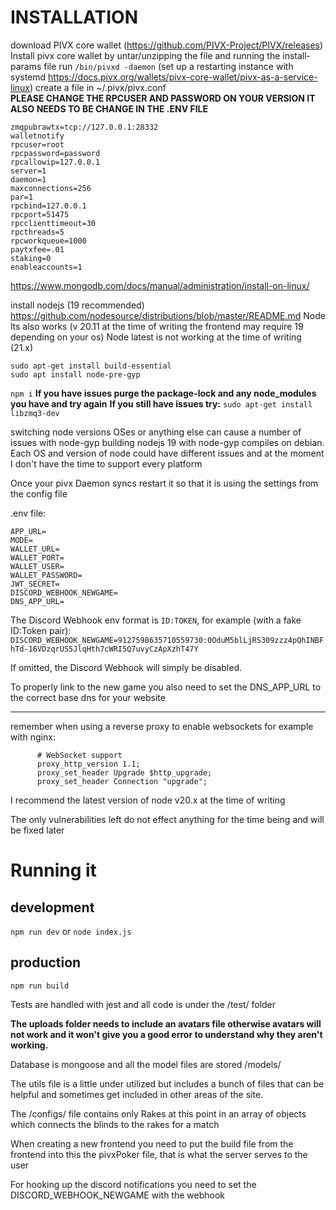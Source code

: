 # INSTALLATION
download PIVX core wallet (https://github.com/PIVX-Project/PIVX/releases)
Install pivx core wallet by untar/unzipping the file and running the install-params file
run `/bin/pivxd -daemon`
(set up a restarting instance with systemd https://docs.pivx.org/wallets/pivx-core-wallet/pivx-as-a-service-linux)
create a file in ~/.pivx/pivx.conf   
**PLEASE CHANGE THE RPCUSER AND PASSWORD ON YOUR VERSION IT ALSO NEEDS TO BE CHANGE IN THE .ENV FILE**

```                               
zmqpubrawtx=tcp://127.0.0.1:28332
walletnotify
rpcuser=root
rpcpassword=password
rpcallowip=127.0.0.1
server=1
daemon=1
maxconnections=256
par=1
rpcbind=127.0.0.1
rpcport=51475
rpcclienttimeout=30
rpcthreads=5
rpcworkqueue=1000
paytxfee=.01
staking=0
enableaccounts=1
```
https://www.mongodb.com/docs/manual/administration/install-on-linux/

install nodejs (19 recommended)
https://github.com/nodesource/distributions/blob/master/README.md
Node lts also works (v 20.11 at the time of writing the frontend may require 19 depending on your os) 
Node latest is not working at the time of writing (21.x)

```
sudo apt-get install build-essential
sudo apt install node-pre-gyp 
```
`npm i` 
**If you have issues purge the package-lock and any node_modules you have and try again**
**If you still have issues try:**
`sudo apt-get install libzmq3-dev`

switching node versions OSes or anything else can cause a number of issues with node-gyp building
nodejs 19 with node-gyp compiles on debian. Each OS and version of node could have different issues and at the moment I don't have the time to support every platform

Once your pivx Daemon syncs restart it so that it is using the settings from the config file

.env file:
```
APP_URL=
MODE=
WALLET_URL=
WALLET_PORT=
WALLET_USER=
WALLET_PASSWORD=
JWT_SECRET=
DISCORD_WEBHOOK_NEWGAME=
DNS_APP_URL=
```

The Discord Webhook env format is `ID:TOKEN`, for example (with a fake ID:Token pair):
`DISCORD_WEBHOOK_NEWGAME=9127598635710559730:0OduM5blLjRS309zzz4pQhINBFhTd-16VDzqrUS5JlqHth7cWRI5Q7uvyCzApXzhT47Y`

If omitted, the Discord Webhook will simply be disabled.

To properly link to the new game you also need to set the DNS_APP_URL to the correct base dns for your website

---

remember when using a reverse proxy to enable websockets for example with nginx:
```
      # WebSocket support
      proxy_http_version 1.1;
      proxy_set_header Upgrade $http_upgrade;
      proxy_set_header Connection "upgrade";
```

I recommend the latest version of node v20.x at the time of writing

The only vulnerabilities left do not effect anything for the time being and will be fixed later

# Running it
## development
` npm run dev `
or
` node index.js `
## production
` npm run build `


Tests are handled with jest and all code is under the /test/ folder

**The uploads folder needs to include an avatars file otherwise avatars will not work and it won't give you a good error to understand why they aren't working.**

Database is mongoose and all the model files are stored /models/

The utils file is a little under utilized but includes a bunch of files that can be helpful and sometimes get included in other areas of the site.

The /configs/ file contains only Rakes at this point in an array of objects which connects the blinds to the rakes for a match

When creating a new frontend you need to put the build file from the frontend into this the pivxPoker file, that is what the server serves to the user

For hooking up the discord notifications you need to set the DISCORD_WEBHOOK_NEWGAME with the webhook